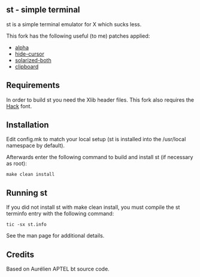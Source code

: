 st - simple terminal
--------------------
st is a simple terminal emulator for X which sucks less.

This fork has the following useful (to me) patches applied:
- [alpha](https://st.suckless.org/patches/alpha/)
- [hide-cursor](https://st.suckless.org/patches/hidecursor/)
- [solarized-both](https://st.suckless.org/patches/solarized/)
- [clipboard](https://st.suckless.org/patches/clipboard/)


Requirements
------------
In order to build st you need the Xlib header files. This fork also requires the [Hack](https://sourcefoundry.org/hack/) font.


Installation
------------
Edit config.mk to match your local setup (st is installed into
the /usr/local namespace by default).

Afterwards enter the following command to build and install st (if
necessary as root):

    make clean install


Running st
----------
If you did not install st with make clean install, you must compile
the st terminfo entry with the following command:

    tic -sx st.info

See the man page for additional details.

Credits
-------
Based on Aurélien APTEL <aurelien dot aptel at gmail dot com> bt source code.

